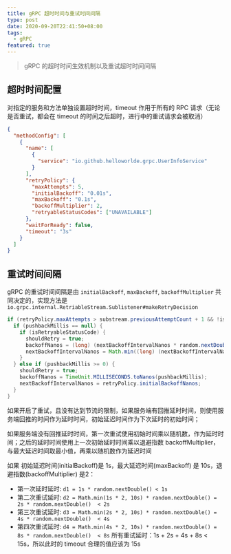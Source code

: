 ```yaml
---
title: gRPC 超时时间与重试时间间隔
type: post
date: 2020-09-20T22:41:50+08:00
tags:
  - gRPC
featured: true
---
```


> gRPC 的超时时间生效机制以及重试超时时间间隔

## 超时时间配置

对指定的服务和方法单独设置超时时间，timeout 作用于所有的 RPC 请求（无论是否重试，都会在 timeout 的时间之后超时，进行中的重试请求会被取消）

```json
{
  "methodConfig": [
    {
      "name": [
        {
          "service": "io.github.helloworlde.grpc.UserInfoService"
        }
      ],
      "retryPolicy": {
        "maxAttempts": 5,
        "initialBackoff": "0.01s",
        "maxBackoff": "0.1s",
        "backoffMultiplier": 2,
        "retryableStatusCodes": ["UNAVAILABLE"]
      },
      "waitForReady": false,
      "timeout": "3s"
    }
  ]
}
```

## 重试时间间隔

gRPC 的重试时间间隔是由 `initialBackoff`, `maxBackoff`, `backoffMultiplier` 共同决定的，实现方法是 `io.grpc.internal.RetriableStream.Sublistener#makeRetryDecision`

```java
if (retryPolicy.maxAttempts > substream.previousAttemptCount + 1 && !isThrottled) {
  if (pushbackMillis == null) {
    if (isRetryableStatusCode) {
      shouldRetry = true;
      backoffNanos = (long) (nextBackoffIntervalNanos * random.nextDouble());
      nextBackoffIntervalNanos = Math.min((long) (nextBackoffIntervalNanos * retryPolicy.backoffMultiplier), retryPolicy.maxBackoffNanos);
    }
  } else if (pushbackMillis >= 0) {
    shouldRetry = true;
    backoffNanos = TimeUnit.MILLISECONDS.toNanos(pushbackMillis);
    nextBackoffIntervalNanos = retryPolicy.initialBackoffNanos;
  }
}
```

如果开启了重试，且没有达到节流的限制，如果服务端有回推延时时间，则使用服务端回推的时间作为延时时间，初始延迟时间作为下次延时的初始时间；

如果服务端没有回推延时时间，第一次重试使用初始时间乘以随机数，作为延时时间；之后的延时时间使用上一次初始延时时间乘以退避指数 backoffMultiplier，与最大延迟时间取最小值，再乘以随机数作为延迟时间

如果 初始延迟时间(initialBackoff)是 1s，最大延迟时间(maxBackoff) 是 10s，退避指数(backoffMultiplier) 是2：

- 第一次延时延时: `d1 = 1s * random.nextDouble() < 1s`
- 第二次重试延时: `d2 = Math.min(1s * 2, 10s) * random.nextDouble() = 2s * random.nextDouble()  < 2s`
- 第三次重试延时: `d3 = Math.min(2s * 2, 10s) * random.nextDouble() = 4s * random.nextDouble()  < 4s`
- 第四次重试延时: `d4 = Math.min(4s * 2, 10s) * random.nextDouble() = 8s * random.nextDouble()  < 8s`
  所有重试延时：1s + 2s + 4s + 8s < 15s，所以此时的 timeout 合理的值应该为 15s
